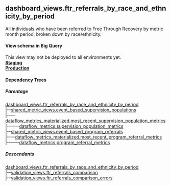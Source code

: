 ## dashboard_views.ftr_referrals_by_race_and_ethnicity_by_period

 All individuals who have been referred to Free Through Recovery by metric
 month period, broken down by race/ethnicity.


#### View schema in Big Query
This view may not be deployed to all environments yet.<br/>
[**Staging**](https://console.cloud.google.com/bigquery?pli=1&p=recidiviz-staging&page=table&project=recidiviz-staging&d=dashboard_views&t=ftr_referrals_by_race_and_ethnicity_by_period)
<br/>
[**Production**](https://console.cloud.google.com/bigquery?pli=1&p=recidiviz-123&page=table&project=recidiviz-123&d=dashboard_views&t=ftr_referrals_by_race_and_ethnicity_by_period)
<br/>

#### Dependency Trees

##### Parentage
[dashboard_views.ftr_referrals_by_race_and_ethnicity_by_period](../dashboard_views/ftr_referrals_by_race_and_ethnicity_by_period.md) <br/>
|--[shared_metric_views.event_based_supervision_populations](../shared_metric_views/event_based_supervision_populations.md) <br/>
|----[dataflow_metrics_materialized.most_recent_supervision_population_metrics](../dataflow_metrics_materialized/most_recent_supervision_population_metrics.md) <br/>
|------[dataflow_metrics.supervision_population_metrics](../../metrics/supervision/supervision_population_metrics.md) <br/>
|--[shared_metric_views.event_based_program_referrals](../shared_metric_views/event_based_program_referrals.md) <br/>
|----[dataflow_metrics_materialized.most_recent_program_referral_metrics](../dataflow_metrics_materialized/most_recent_program_referral_metrics.md) <br/>
|------[dataflow_metrics.program_referral_metrics](../../metrics/program/program_referral_metrics.md) <br/>


##### Descendants
[dashboard_views.ftr_referrals_by_race_and_ethnicity_by_period](../dashboard_views/ftr_referrals_by_race_and_ethnicity_by_period.md) <br/>
|--[validation_views.ftr_referrals_comparison](../validation_views/ftr_referrals_comparison.md) <br/>
|--[validation_views.ftr_referrals_comparison_errors](../validation_views/ftr_referrals_comparison_errors.md) <br/>

